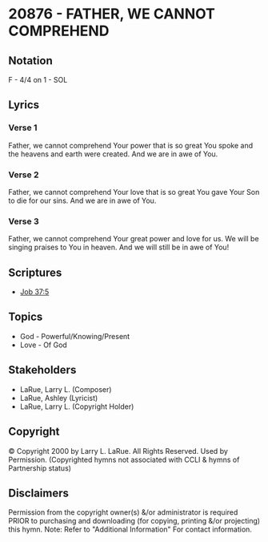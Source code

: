 # 20876 - FATHER, WE CANNOT COMPREHEND

## Notation

F - 4/4 on 1 - SOL

## Lyrics

### Verse 1

Father, we cannot comprehend Your power that is so great You spoke and the heavens and earth were created. And we are in awe of You.

### Verse 2

Father, we cannot comprehend Your love that is so great You gave Your Son to die for our sins. And we are in awe of You.

### Verse 3

Father, we cannot comprehend Your great power and love for us. We will be singing praises to You in heaven. And we will still be in awe of You!


## Scriptures

- [Job 37:5](https://www.biblegateway.com/passage/?search=Job%2037%3A5)

## Topics

- God - Powerful/Knowing/Present
- Love - Of God

## Stakeholders

- LaRue, Larry L. (Composer)
- LaRue, Ashley (Lyricist)
- LaRue, Larry L. (Copyright Holder)

## Copyright

© Copyright 2000 by Larry L. LaRue.  All Rights Reserved. Used by Permission.
(Copyrighted hymns not associated with CCLI & hymns of Partnership status)

## Disclaimers

Permission from the copyright owner(s) &/or administrator is required PRIOR to purchasing and downloading (for copying, printing &/or projecting) this hymn.
Note: Refer to "Additional Information" For contact information.

